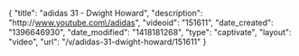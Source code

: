 {
    "title": "adidas 31 - Dwight Howard",
    "description": "http:\/\/www.youtube.com\/adidas",
    "videoid": "151611",
    "date_created": "1396646930",
    "date_modified": "1418181268",
    "type": "captivate",
    "layout": "video",
    "url": "\/v\/adidas-31-dwight-howard\/151611"
}
